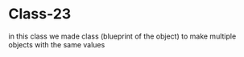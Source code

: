 # Class-23
in this class we made class (blueprint of the object) to make multiple objects with the same values
